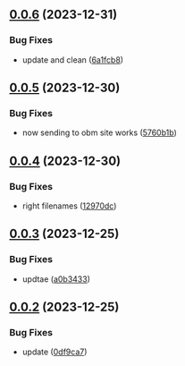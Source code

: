 ## [0.0.6](https://github.com/technovangelist/obm/compare/v0.0.5...v0.0.6) (2023-12-31)


### Bug Fixes

* update and clean ([6a1fcb8](https://github.com/technovangelist/obm/commit/6a1fcb8bdbac3f49e26ecf8bf6cff3e4218cd42f))



## [0.0.5](https://github.com/technovangelist/obm/compare/v0.0.4...v0.0.5) (2023-12-30)


### Bug Fixes

* now sending to obm site works ([5760b1b](https://github.com/technovangelist/obm/commit/5760b1bc2f997076d505e6e655d0dff387acfebd))



## [0.0.4](https://github.com/technovangelist/obm/compare/v0.0.3...v0.0.4) (2023-12-30)


### Bug Fixes

* right filenames ([12970dc](https://github.com/technovangelist/obm/commit/12970dcaf966c70b6c5347cce38e1f0b0d4bdd81))



## [0.0.3](https://github.com/technovangelist/obm/compare/v0.0.2...v0.0.3) (2023-12-25)


### Bug Fixes

* updtae ([a0b3433](https://github.com/technovangelist/obm/commit/a0b3433c9bd23755b0de93421c6251394f7c3dd7))



## [0.0.2](https://github.com/technovangelist/obm/compare/0df9ca79fc7e08a43f98c3acfc1703e3d7cdc63b...v0.0.2) (2023-12-25)


### Bug Fixes

* update ([0df9ca7](https://github.com/technovangelist/obm/commit/0df9ca79fc7e08a43f98c3acfc1703e3d7cdc63b))



